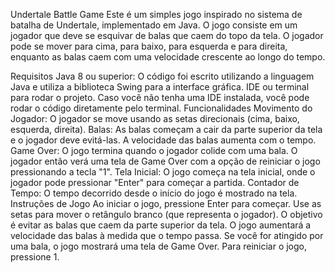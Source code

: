 Undertale Battle Game
Este é um simples jogo inspirado no sistema de batalha de Undertale, implementado em Java. O jogo consiste em um jogador que deve se esquivar de balas que caem do topo da tela. O jogador pode se mover para cima, para baixo, para esquerda e para direita, enquanto as balas caem com uma velocidade crescente ao longo do tempo.

Requisitos
Java 8 ou superior: O código foi escrito utilizando a linguagem Java e utiliza a biblioteca Swing para a interface gráfica.
IDE ou terminal para rodar o projeto. Caso você não tenha uma IDE instalada, você pode rodar o código diretamente pelo terminal.
Funcionalidades
Movimento do Jogador: O jogador se move usando as setas direcionais (cima, baixo, esquerda, direita).
Balas: As balas começam a cair da parte superior da tela e o jogador deve evitá-las. A velocidade das balas aumenta com o tempo.
Game Over: O jogo termina quando o jogador colide com uma bala. O jogador então verá uma tela de Game Over com a opção de reiniciar o jogo pressionando a tecla "1".
Tela Inicial: O jogo começa na tela inicial, onde o jogador pode pressionar "Enter" para começar a partida.
Contador de Tempo: O tempo decorrido desde o início do jogo é mostrado na tela.
Instruções de Jogo
Ao iniciar o jogo, pressione Enter para começar.
Use as setas para mover o retângulo branco (que representa o jogador).
O objetivo é evitar as balas que caem da parte superior da tela.
O jogo aumentará a velocidade das balas à medida que o tempo passa.
Se você for atingido por uma bala, o jogo mostrará uma tela de Game Over.
Para reiniciar o jogo, pressione 1.
